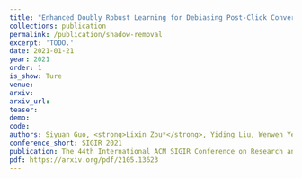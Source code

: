 ```yaml
---    
title: "Enhanced Doubly Robust Learning for Debiasing Post-Click Conversion Rate Estimation"
collections: publication
permalink: /publication/shadow-removal
excerpt: 'TODO.'
date: 2021-01-21
year: 2021
order: 1
is_show: Ture
venue: 
arxiv: 
arxiv_url: 
teaser: 
demo: 
code: 
authors: Siyuan Guo, <strong>Lixin Zou*</strong>, Yiding Liu, Wenwen Ye, Suqi Cheng, Shuaiqiang Wang, Hechang Chen, Dawei Yin, Yi Chang (*Corresponding author)
conference_short: SIGIR 2021
publication: The 44th International ACM SIGIR Conference on Research and Development in Information Retrieval.<strong>(CCF-A)</strong>
pdf: https://arxiv.org/pdf/2105.13623
---
```


